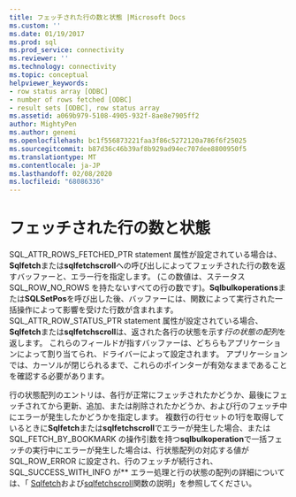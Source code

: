 ```yaml
---
title: フェッチされた行の数と状態 |Microsoft Docs
ms.custom: ''
ms.date: 01/19/2017
ms.prod: sql
ms.prod_service: connectivity
ms.reviewer: ''
ms.technology: connectivity
ms.topic: conceptual
helpviewer_keywords:
- row status array [ODBC]
- number of rows fetched [ODBC]
- result sets [ODBC], row status array
ms.assetid: a069b979-5108-4905-932f-8ae8e7905ff2
author: MightyPen
ms.author: genemi
ms.openlocfilehash: bc1f556873221faa3f86c5272120a786f6f25025
ms.sourcegitcommit: b87d36c46b39af8b929ad94ec707dee8800950f5
ms.translationtype: MT
ms.contentlocale: ja-JP
ms.lasthandoff: 02/08/2020
ms.locfileid: "68086336"
---
```

# <a name="number-of-rows-fetched-and-status"></a>フェッチされた行の数と状態
SQL_ATTR_ROWS_FETCHED_PTR statement 属性が設定されている場合は、 **Sqlfetch**または**sqlfetchscroll**への呼び出しによってフェッチされた行の数を返すバッファーと、エラー行を指定します。 (この数値は、ステータス SQL_ROW_NO_ROWS を持たないすべての行の数です)。**Sqlbulkoperations**または**SQLSetPos**を呼び出した後、バッファーには、関数によって実行された一括操作によって影響を受けた行数が含まれます。 SQL_ATTR_ROW_STATUS_PTR statement 属性が設定されている場合、 **Sqlfetch**または**sqlfetchscroll**は、返された各行の状態を示す*行の状態の配列*を返します。 これらのフィールドが指すバッファーは、どちらもアプリケーションによって割り当てられ、ドライバーによって設定されます。 アプリケーションでは、カーソルが閉じられるまで、これらのポインターが有効なままであることを確認する必要があります。  
  
 行の状態配列のエントリは、各行が正常にフェッチされたかどうか、最後にフェッチされてから更新、追加、または削除されたかどうか、および行のフェッチ中にエラーが発生したかどうかを指定します。 複数行の行セットの1行を取得しているときに**Sqlfetch**または**sqlfetchscroll**でエラーが発生した場合、または SQL_FETCH_BY_BOOKMARK の操作引数を持つ**sqlbulkoperation**で一括フェッチの実行中にエラーが発生した場合は、行状態配列の対応する値が SQL_ROW_ERROR に設定され、行のフェッチが続行され、SQL_SUCCESS_WITH_INFO が** エラー処理と行の状態の配列の詳細については、「 [Sqlfetch](../../../odbc/reference/syntax/sqlfetch-function.md)および[sqlfetchscroll](../../../odbc/reference/syntax/sqlfetchscroll-function.md)関数の説明」を参照してください。
